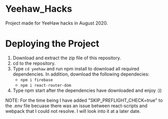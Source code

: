 # Yeehaw_Hacks

Project made for YeeHaw hacks in August 2020.

# Deploying the Project

1. Download and extract the zip file of this repository.
2. cd to the repository.
3. Type `cd yeehaw` and run npm install to download all required dependencies. In addition, download the following dependecies:
    - `npm i firebase`
    - `npm i react-router-dom`
3. Type npm start after the dependencies have downloaded and enjoy :))

NOTE: For the time being I have added "SKIP_PREFLIGHT_CHECK=true" to the .env file becuase there was an issue between react-scripts and webpack that I could not resolve. I will look into it at a later date.

